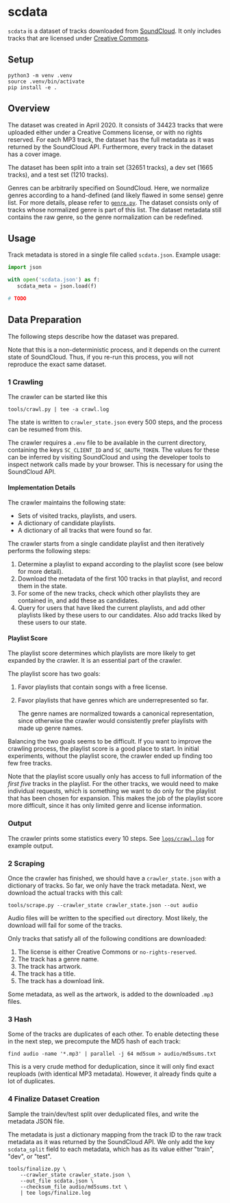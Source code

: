 # scdata

`scdata` is a dataset of tracks downloaded from [SoundCloud](https://soundcloud.com). It only
includes tracks that are licensed under [Creative Commons](https://creativecommons.org/).

## Setup

```
python3 -m venv .venv
source .venv/bin/activate
pip install -e .
```

## Overview

The dataset was created in April 2020. It consists of 34423 tracks that were uploaded either under
a Creative Commens license, or with no rights reserved. For each MP3 track, the dataset has the full
metadata as it was returned by the SoundCloud API. Furthermore, every track in the dataset has a
cover image.

The dataset has been split into a train set (32651 tracks), a dev set (1665 tracks), and a test set
(1210 tracks).

Genres can be arbitrarily specified on SoundCloud. Here, we normalize genres according to a
hand-defined (and likely flawed in some sense) genre list. For more details, please refer to
[`genre.py`](src/scdata/genre.py). The dataset consists only of tracks whose normalized genre is part
of this list. The dataset metadata still contains the raw genre, so the genre normalization can be
redefined.

## Usage

Track metadata is stored in a single file called `scdata.json`. Example usage:

```python
import json

with open('scdata.json') as f:
   scdata_meta = json.load(f)

# TODO
```

## Data Preparation

The following steps describe how the dataset was prepared.

Note that this is a non-deterministic process, and it depends on the current state of SoundCloud.
Thus, if you re-run this process, you will not reproduce the exact same dataset.

### 1 Crawling

The crawler can be started like this
```
tools/crawl.py | tee -a crawl.log
```

The state is written to `crawler_state.json` every 500 steps, and the process can be resumed from
this.

The crawler requires a `.env` file to be available in the current directory, containing the keys
`SC_CLIENT_ID` and `SC_OAUTH_TOKEN`. The values for these can be inferred by visiting SoundCloud
and using the developer tools to inspect network calls made by your browser. This is necessary for
using the SoundCloud API.

#### Implementation Details

The crawler maintains the following state:
- Sets of visited tracks, playlists, and users.
- A dictionary of candidate playlists.
- A dictionary of all tracks that were found so far.

The crawler starts from a single candidate playlist and then iteratively performs the following
steps:

1. Determine a playlist to expand according to the playlist score (see below for more detail).
2. Download the metadata of the first 100 tracks in that playlist, and record them in the state.
3. For some of the new tracks, check which other playlists they are contained in, and add these
   as candidates.
4. Query for users that have liked the current playlists, and add other playlists liked by these
   users to our candidates. Also add tracks liked by these users to our state.

#### Playlist Score

The playlist score determines which playlists are more likely to get expanded by the crawler. It is
an essential part of the crawler.

The playlist score has two goals:
1. Favor playlists that contain songs with a free license.
2. Favor playlists that have genres which are underrepresented so far.

   The genre names are normalized towards a canonical representation, since otherwise the crawler
   would consistently prefer playlists with made up genre names.

Balancing the two goals seems to be difficult. If you want to improve the crawling process, the
playlist score is a good place to start. In initial experiments, without the playlist score, the
crawler ended up finding too few free tracks.

Note that the playlist score usually only has access to full information of the *first five* tracks
in the playlist. For the other tracks, we would need to make individual requests, which is something
we want to do only for the playlist that has been chosen for expansion. This makes the job of the
playlist score more difficult, since it has only limited genre and license information.

### Output

The crawler prints some statistics every 10 steps. See [`logs/crawl.log`](logs/crawl.log) for
example output.

### 2 Scraping

Once the crawler has finished, we should have a `crawler_state.json` with a dictionary of tracks. So
far, we only have the track metadata. Next, we download the actual tracks with this call:
```
tools/scrape.py --crawler_state crawler_state.json --out audio
```

Audio files will be written to the specified `out` directory. Most likely, the download will fail
for some of the tracks.

Only tracks that satisfy all of the following conditions are downloaded:
1. The license is either Creative Commons or `no-rights-reserved`.
2. The track has a genre name.
3. The track has artwork.
4. The track has a title.
5. The track has a download link.

Some metadata, as well as the artwork, is added to the downloaded `.mp3` files.

### 3 Hash

Some of the tracks are duplicates of each other. To enable detecting these in the next step, we
precompute the MD5 hash of each track:

```
find audio -name '*.mp3' | parallel -j 64 md5sum > audio/md5sums.txt
```

This is a very crude method for deduplication, since it will only find exact reuploads (with
identical MP3 metadata). However, it already finds quite a lot of duplicates.

### 4 Finalize Dataset Creation

Sample the train/dev/test split over deduplicated files, and write the metadata JSON file.

The metadata is just a dictionary mapping from the track ID to the raw track metadata as it was
returned by the SoundCloud API. We only add the key `scdata_split` field to each metadata, which
has as its value either "train", "dev", or "test".

```
tools/finalize.py \
    --crawler_state crawler_state.json \
    --out_file scdata.json \
    --checksum_file audio/md5sums.txt \
    | tee logs/finalize.log
```